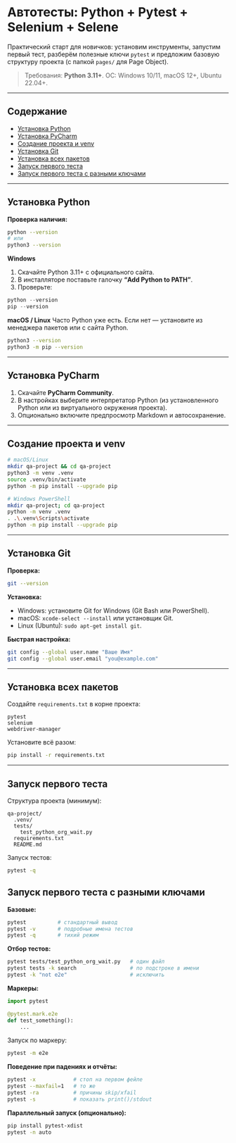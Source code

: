 # Автотесты: Python + Pytest + Selenium + Selene

Практический старт для новичков: установим инструменты, запустим первый тест, разберём полезные ключи `pytest` и предложим базовую структуру проекта (с папкой `pages/` для Page Object).

> Требования: **Python 3.11+**. ОС: Windows 10/11, macOS 12+, Ubuntu 22.04+.

---

## Содержание

- [Установка Python](#установка-python)
- [Установка PyCharm](#установка-pycharm)
- [Создание проекта и venv](#создание-проекта-и-venv)
- [Установка Git](#установка-git)
- [Установка всех пакетов](#установка-всех-пакетов)
- [Запуск первого теста](#запуск-первого-теста)
- [Запуск первого теста с разными ключами](#запуск-первого-теста-с-разными-ключами)

---

## Установка Python

**Проверка наличия:**

```bash
python --version
# или
python3 --version
```

**Windows**

1. Скачайте Python 3.11+ с официального сайта.
2. В инсталляторе поставьте галочку **“Add Python to PATH”**.
3. Проверьте:

```powershell
python --version
pip --version
```

**macOS / Linux**
Часто Python уже есть. Если нет — установите из менеджера пакетов или с сайта Python.

```bash
python3 --version
python3 -m pip --version
```

---

## Установка PyCharm

1. Скачайте **PyCharm Community**.
2. В настройках выберите интерпретатор Python (из установленного Python или из виртуального окружения проекта).
3. Опционально включите предпросмотр Markdown и автосохранение.

---

## Создание проекта и venv

```bash
# macOS/Linux
mkdir qa-project && cd qa-project
python3 -m venv .venv
source .venv/bin/activate
python -m pip install --upgrade pip

# Windows PowerShell
mkdir qa-project; cd qa-project
python -m venv .venv
. .\.venv\Scripts\activate
python -m pip install --upgrade pip
```
---

## Установка Git

**Проверка:**

```bash
git --version
```

**Установка:**

* Windows: установите Git for Windows (Git Bash или PowerShell).
* macOS: `xcode-select --install` или установщик Git.
* Linux (Ubuntu): `sudo apt-get install git`.

**Быстрая настройка:**

```bash
git config --global user.name "Ваше Имя"
git config --global user.email "you@example.com"
```

---

## Установка всех пакетов

Создайте `requirements.txt` в корне проекта:

```
pytest
selenium
webdriver-manager
```

Установите всё разом:

```bash
pip install -r requirements.txt
```

---

## Запуск первого теста

Структура проекта (минимум):

```
qa-project/
  .venv/
  tests/
    test_python_org_wait.py
  requirements.txt
  README.md
```

Запуск тестов:

```bash
pytest -q
```

## Запуск первого теста с разными ключами

**Базовые:**

```bash
pytest          # стандартный вывод
pytest -v       # подробные имена тестов
pytest -q       # тихий режим
```

**Отбор тестов:**

```bash
pytest tests/test_python_org_wait.py   # один файл
pytest tests -k search                 # по подстроке в имени
pytest -k "not e2e"                    # исключить
```

**Маркеры:**

```python
import pytest

@pytest.mark.e2e
def test_something():
    ...
```

Запуск по маркеру:

```bash
pytest -m e2e
```

**Поведение при падениях и отчёты:**

```bash
pytest -x            # стоп на первом фейле
pytest --maxfail=1   # то же
pytest -ra           # причины skip/xfail
pytest -s            # показать print()/stdout
```

**Параллельный запуск (опционально):**

```bash
pip install pytest-xdist
pytest -n auto
```
